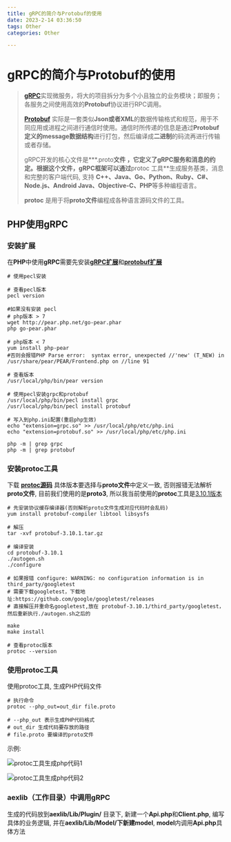 ```yaml
---
title: gRPC的简介与Protobuf的使用
date: 2023-2-14 03:36:50
tags: Other
categories: Other

---
```




# gRPC的简介与Protobuf的使用

> [**gRPC**](https://grpc.io/docs/)实现微服务，将大的项目拆分为多个小且独立的业务模块；即服务；各服务之间使用高效的**Protobuf**协议进行RPC调用。
>
> [**Protobuf**](https://developers.google.com/protocol-buffers/docs/overview) 实际是一套类似**Json或者XML**的数据传输格式和规范，用于不同应用或进程之间进行通信时使用。通信时所传递的信息是通过**Protobuf定义的message数据结构**进行打包，然后编译成**二进制**的码流再进行传输或者存储。
>
> gRPC开发的核心文件是***.proto**文件 ，它定义了gRPC服务和消息的约定。根据这个文件，gRPC框架可以通过**protoc 工具**生成服务基类，消息和完整的客户端代码, 支持 **C++、Java、Go、Python、Ruby、C#、Node.js、Android Java、Objective-C、PHP**等多种编程语言。
>
> **protoc** 是用于将**proto文件**编程成各种语言源码文件的工具。



## PHP使用gRPC

### 安装扩展

在**PHP**中使用**gRPC**需要先安装[**gRPC扩展**](http://pecl.php.net/package/gRPC)和[**protobuf扩展**](http://pecl.php.net/package/protobuf)

```shell
# 使用pecl安装

# 查看pecl版本
pecl version 

#如果没有安装 pecl
# php版本 > 7
wget http://pear.php.net/go-pear.phar
php go-pear.phar

# php版本 < 7
yum install php-pear
#否则会报错PHP Parse error:  syntax error, unexpected //'new' (T_NEW) in /usr/share/pear/PEAR/Frontend.php on //line 91

# 查看版本
/usr/local/php/bin/pear version

# 使用pecl安装grpc和protobuf
/usr/local/php/bin/pecl install grpc
/usr/local/php/bin/pecl install protobuf

# 写入到php.ini配置(重启php生效)
echo "extension=grpc.so" >> /usr/local/php/etc/php.ini
echo "extension=protobuf.so" >> /usr/local/php/etc/php.ini

php -m | grep grpc
php -m | grep protobuf
```



### 安装protoc工具

下载 **[protoc源码](https://github.com/protocolbuffers/protobuf/releases)**  具体版本要选择与**proto文件**中定义一致, 否则报错无法解析**proto文件**, 目前我们使用的是**proto3**,  所以我当前使用的**protoc**工具是[3.10.1版本](https://github.com/protocolbuffers/protobuf/releases/tag/v3.10.1)

```shell
# 先安装协议缓存编译器(否则解析proto文件生成对应代码时会乱码)
yum install protobuf-compiler libtool libsysfs

# 解压
tar -xvf protobuf-3.10.1.tar.gz

# 编译安装
cd protobuf-3.10.1
./autogen.sh
./configure

# 如果报错 configure: WARNING: no configuration information is in third_party/googletest
# 需要下载googletest，下载地址:https://github.com/google/googletest/releases
# 直接解压并重命名googletest,放在 protobuf-3.10.1/third_party/googletest，然后重新执行./autogen.sh之后的

make
make install

# 查看protoc版本
protoc --version
```



### 使用protoc工具

使用protoc工具, 生成PHP代码文件

```shell
# 执行命令
protoc --php_out=out_dir file.proto

# --php_out 表示生成PHP代码格式
# out_dir 生成代码要存放的路径
# file.proto 要编译的proto文件
```

示例:

![protoc工具生成php代码1](http://42.193.238.253:18888/p/file/get_file/f91a56d9cea146efa2bd31cb3e807d8e.png) 

![protoc工具生成php代码2](http://42.193.238.253:18888/p/file/get_file/257d88446cac4982a7338bb6978ce117.png) 



### aexlib（工作目录）中调用gRPC

生成的代码放到**aexlib/Lib/Plugin/** 目录下, 新建一个**Api.php**和**Client.php**, 编写具体的业务逻辑, 并在**aexlib/Lib/Model/**下新建**model**, **model**内调用**Api.php**具体方法

